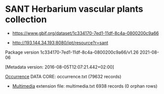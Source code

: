 # SANT Herbarium vascular plants collection

- https://www.gbif.org/dataset/1c334170-7ed1-11df-8c4a-0800200c9a66

- http://193.144.34.193:8080/ipt/resource?r=sant

Package version 1c334170-7ed1-11df-8c4a-0800200c9a66/v1.26 2021-08-06

[Metadata version: 2016-08-05T12:07:21.442+02:00]

[Occurrence](http://rs.tdwg.org/dwc/terms/Occurrence) DATA CORE: occurrence.txt (79632 records)
- [Multimedia](http://rs.gbif.org/terms/1.0/Multimedia) extension file: multimedia.txt
  6938 records (0 orphan rows)